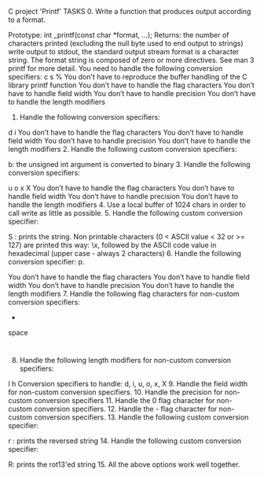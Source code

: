 C project 'Printf'
TASKS
0. Write a function that produces output according to a format.

Prototype: int _printf(const char *format, ...);
Returns: the number of characters printed (excluding the null byte used to end output to strings)
write output to stdout, the standard output stream
format is a character string. The format string is composed of zero or more directives. See man 3 printf for more detail. You need to handle the following conversion specifiers:
c
s
%
You don’t have to reproduce the buffer handling of the C library printf function
You don’t have to handle the flag characters
You don’t have to handle field width
You don’t have to handle precision
You don’t have to handle the length modifiers
1. Handle the following conversion specifiers:

d
i
You don’t have to handle the flag characters
You don’t have to handle field width
You don’t have to handle precision
You don’t have to handle the length modifiers
2. Handle the following custom conversion specifiers:

b: the unsigned int argument is converted to binary
3. Handle the following conversion specifiers:

u
o
x
X
You don’t have to handle the flag characters
You don’t have to handle field width
You don’t have to handle precision
You don’t have to handle the length modifiers
4. Use a local buffer of 1024 chars in order to call write as little as possible.
5. Handle the following custom conversion specifier:

S : prints the string.
Non printable characters (0 < ASCII value < 32 or >= 127) are printed this way: \x, followed by the ASCII code value in hexadecimal (upper case - always 2 characters)
6. Handle the following conversion specifier: p.

You don’t have to handle the flag characters
You don’t have to handle field width
You don’t have to handle precision
You don’t have to handle the length modifiers
7. Handle the following flag characters for non-custom conversion specifiers:

+
space
#
8. Handle the following length modifiers for non-custom conversion specifiers:

l
h
Conversion specifiers to handle: d, i, u, o, x, X
9. Handle the field width for non-custom conversion specifiers.
10. Handle the precision for non-custom conversion specifiers
11. Handle the 0 flag character for non-custom conversion specifiers.
12. Handle the - flag character for non-custom conversion specifiers.
13. Handle the following custom conversion specifier:

r : prints the reversed string
14. Handle the following custom conversion specifier:

R: prints the rot13'ed string
15. All the above options work well together.
